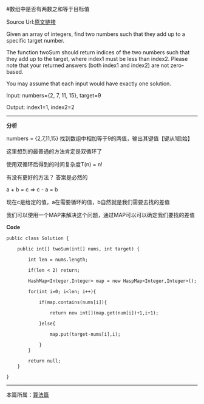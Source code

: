 

#数组中是否有两数之和等于目标值

Source Url:[原文链接](https://leetcode.com/problems/two-sum/)


Given an array of integers, find two numbers such that they add up to a specific target number.

The function twoSum should return indices of the two numbers such that they add up to the target, where index1 must be less than index2. Please note that your returned answers (both index1 and index2) are not zero-based.

You may assume that each input would have exactly one solution.

Input: numbers={2, 7, 11, 15}, target=9

Output: index1=1, index2=2


***

**分析**

numbers = {2,7,11,15}   找到数组中相加等于9的两值，输出其键值【键从1启始】

这里想到的最普通的方法肯定是双循环了

使用双循环后得到的时间复杂度T(n) = n!

有没有更好的方法？  答案是必然的

a + b = c   =>   c - a = b

现在c是给定的值，a在需要循环的值，b自然就是我们需要去找的差值

我们可以使用一个MAP来解决这个问题，通过MAP可以可以确定我们要找的差值


**Code**


    public class Solution {

        public int[] twoSum(int[] nums, int target) {

            int len = nums.length;

            if(len < 2) return;

            HashMap<Integer,Integer> map = new HaspMap<Integer,Integer>();

            for(int i=0; i<len; i++){

                if(map.contains(nums[i]){

                    return new int[](map.get(num[i])+1,i+1);

                }else{

                    map.put(target-nums[i],i);

                }
            }

            return null;
        }

    }


***

本篇所属：[算法篇](/Arithmetic/Index)